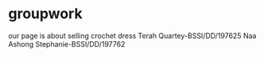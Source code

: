 # groupwork
our page is about selling crochet dress
Terah Quartey-BSSI/DD/197625
Naa Ashong Stephanie-BSSI/DD/197762
